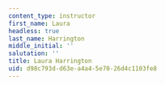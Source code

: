 ```yaml
---
content_type: instructor
first_name: Laura
headless: true
last_name: Harrington
middle_initial: ''
salutation: ''
title: Laura Harrington
uid: d98c793d-d63e-a4a4-5e70-26d4c1103fe8
---
```

